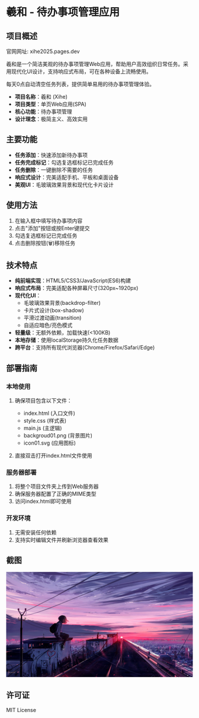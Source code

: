 # 羲和 - 待办事项管理应用

## 项目概述

官网网址: xihe2025.pages.dev

羲和是一个简洁美观的待办事项管理Web应用，帮助用户高效组织日常任务。采用现代化UI设计，支持响应式布局，可在各种设备上流畅使用。

每天0点自动清空任务列表，提供简单易用的待办事项管理体验。

- **项目名称**：羲和 (Xihe)
- **项目类型**：单页Web应用(SPA)
- **核心功能**：待办事项管理
- **设计理念**：极简主义、高效实用

## 主要功能

- **任务添加**：快速添加新待办事项
- **任务完成标记**：勾选复选框标记已完成任务
- **任务删除**：一键删除不需要的任务
- **响应式设计**：完美适配手机、平板和桌面设备
- **美观UI**：毛玻璃效果背景和现代化卡片设计

## 使用方法

1. 在输入框中填写待办事项内容
2. 点击"添加"按钮或按Enter键提交
3. 勾选复选框标记已完成任务
4. 点击删除按钮(🗑️)移除任务

## 技术特点

- **纯前端实现**：HTML5/CSS3/JavaScript(ES6)构建
- **响应式布局**：完美适配各种屏幕尺寸(320px~1920px)
- **现代化UI**：
  - 毛玻璃效果背景(backdrop-filter)
  - 卡片式设计(box-shadow)
  - 平滑过渡动画(transition)
  - 自适应暗色/亮色模式
- **轻量级**：无额外依赖，加载快速(<100KB)
- **本地存储**：使用localStorage持久化任务数据
- **跨平台**：支持所有现代浏览器(Chrome/Firefox/Safari/Edge)

## 部署指南

### 本地使用
1. 确保项目包含以下文件：
   - index.html (入口文件)
   - style.css (样式表)
   - main.js (主逻辑)
   - backgroud01.png (背景图片)
   - icon01.svg (应用图标)

2. 直接双击打开index.html文件使用

### 服务器部署
1. 将整个项目文件夹上传到Web服务器
2. 确保服务器配置了正确的MIME类型
3. 访问index.html即可使用

### 开发环境
1. 无需安装任何依赖
2. 支持实时编辑文件并刷新浏览器查看效果

## 截图

![应用截图](./backgroud01.png)

## 许可证
MIT License